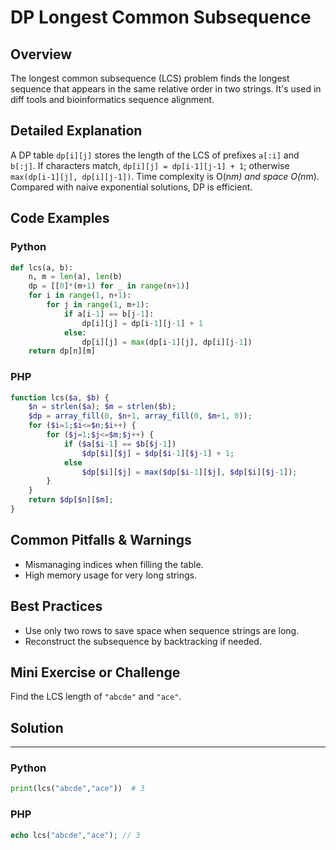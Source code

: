 # DP Longest Common Subsequence

## Overview
The longest common subsequence (LCS) problem finds the longest sequence that appears in the same relative order in two strings. It's used in diff tools and bioinformatics sequence alignment.

## Detailed Explanation
A DP table `dp[i][j]` stores the length of the LCS of prefixes `a[:i]` and `b[:j]`. If characters match, `dp[i][j] = dp[i-1][j-1] + 1`; otherwise `max(dp[i-1][j], dp[i][j-1])`. Time complexity is O(n*m) and space O(n*m). Compared with naive exponential solutions, DP is efficient.

## Code Examples
### Python
```python
def lcs(a, b):
    n, m = len(a), len(b)
    dp = [[0]*(m+1) for _ in range(n+1)]
    for i in range(1, n+1):
        for j in range(1, m+1):
            if a[i-1] == b[j-1]:
                dp[i][j] = dp[i-1][j-1] + 1
            else:
                dp[i][j] = max(dp[i-1][j], dp[i][j-1])
    return dp[n][m]
```

### PHP
```php
function lcs($a, $b) {
    $n = strlen($a); $m = strlen($b);
    $dp = array_fill(0, $n+1, array_fill(0, $m+1, 0));
    for ($i=1;$i<=$n;$i++) {
        for ($j=1;$j<=$m;$j++) {
            if ($a[$i-1] == $b[$j-1])
                $dp[$i][$j] = $dp[$i-1][$j-1] + 1;
            else
                $dp[$i][$j] = max($dp[$i-1][$j], $dp[$i][$j-1]);
        }
    }
    return $dp[$n][$m];
}
```

## Common Pitfalls & Warnings
- Mismanaging indices when filling the table.
- High memory usage for very long strings.

## Best Practices
- Use only two rows to save space when sequence strings are long.
- Reconstruct the subsequence by backtracking if needed.

## Mini Exercise or Challenge
Find the LCS length of `"abcde"` and `"ace"`.

## Solution
---
### Python
```python
print(lcs("abcde","ace"))  # 3
```
### PHP
```php
echo lcs("abcde","ace"); // 3
```
